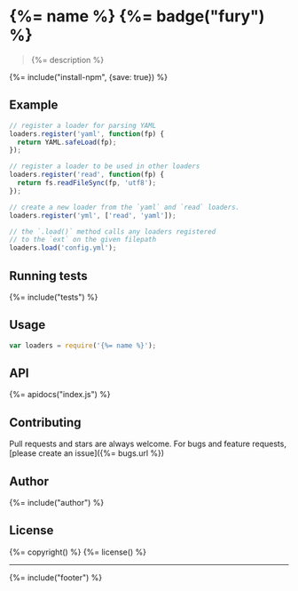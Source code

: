 # {%= name %} {%= badge("fury") %}

> {%= description %}

{%= include("install-npm", {save: true}) %}

## Example

```js
// register a loader for parsing YAML
loaders.register('yaml', function(fp) {
  return YAML.safeLoad(fp);
});

// register a loader to be used in other loaders
loaders.register('read', function(fp) {
  return fs.readFileSync(fp, 'utf8');
});

// create a new loader from the `yaml` and `read` loaders.
loaders.register('yml', ['read', 'yaml']);

// the `.load()` method calls any loaders registered
// to the `ext` on the given filepath
loaders.load('config.yml');
```

## Running tests
{%= include("tests") %}

## Usage

```js
var loaders = require('{%= name %}');
```

## API
{%= apidocs("index.js") %}

## Contributing
Pull requests and stars are always welcome. For bugs and feature requests, [please create an issue]({%= bugs.url %})

## Author
{%= include("author") %}

## License
{%= copyright() %}
{%= license() %}

***

{%= include("footer") %}